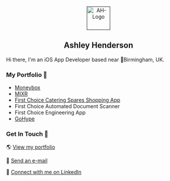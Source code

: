 <p align="center">
<a href="">
<img src="AHLogo.png" alt="AH-Logo" width=64 height=64>
</a>
<h2 align="center">Ashley Henderson</h2>
<p align="center">


Hi there, I'm an iOS App Developer based near 📍Birmingham, UK.

### My Portfolio 📖
- [Moneybox](https://www.moneyboxapp.com/)
- [MIXR](https://www.ashleyhenderson.dev/mixr)
- [First Choice Catering Spares Shopping App](https://www.firstchoice-cs.co.uk/app/)
- First Choice Automated Document Scanner
- First Choice Engineering App
- [GoHype](https://www.ashleyhenderson.dev/gohype)

### Get In Touch 💬
🌎 <a href="https://www.ashleyhenderson.dev">View my portfolio</a>

📧 <a href="mailto:hello@ashleyhenderson.dev">Send an e-mail</a>

👤 <a href="https://www.linkedin.com/in/ashley-liam-henderson/">Connect with me on LinkedIn</a>
